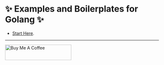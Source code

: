 # ✨ Examples and Boilerplates for Golang ✨ 

* [Start Here](https://github.com/bt3gl/Awesome_Golang_Examples/tree/master/start_here).


---


<a href="https://www.buymeacoffee.com/miavonpizza" target="_blank"><img src="https://cdn.buymeacoffee.com/buttons/arial-pink.png" alt="Buy Me A Coffee" style="height: 51px !important;width: 217px !important;" ></a>
